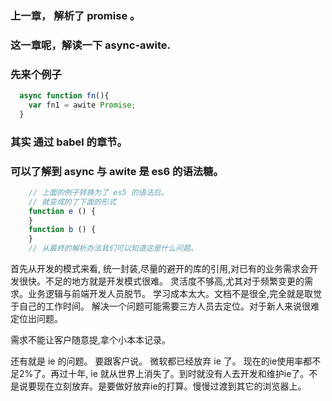 ### 上一章， 解析了 promise 。

### 这一章呢，解读一下 async-awite.

### 先来个例子

```js
  async function fn(){
    var fn1 = awite Promise;
  }
```

### 其实 通过 babel 的章节。

### 可以了解到 async 与 awite 是 es6 的语法糖。

```js
    // 上面的例子转换为了 es5 的语法后。
    // 就变成的了下面的形式
    function e () {
    }
    function b () {
    }
    // 从最终的解析办法我们可以知道这是什么问题。
```

首先从开发的模式来看, 统一封装,尽量的避开的库的引用,对已有的业务需求会开发很快。不足的地方就是开发模式很难。
灵活度不够高,尤其对于频繁变更的需求。业务逻辑与前端开发人员脱节。 学习成本太大。文档不是很全,完全就是取觉于自己的工作时间。
解决一个问题可能需要三方人员去定位。对于新人来说很难定位出问题。

需求不能让客户随意提,拿个小本本记录。

还有就是 ie 的问题。
要跟客户说。 微软都已经放弃 ie 了。 现在的ie使用率都不足2%了。再过十年, ie 就从世界上消失了。到时就没有人去开发和维护ie了。不是说要现在立刻放弃。是要做好放弃ie的打算。慢慢过渡到其它的浏览器上。